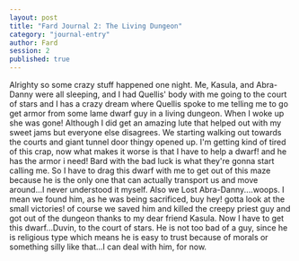 ```yaml
---
layout: post
title: "Fard Journal 2: The Living Dungeon"
category: "journal-entry"
author: Fard
session: 2
published: true
---
```


Alrighty so some crazy stuff happened one night. Me, Kasula, and Abra-Danny were all sleeping, and I had Quellis' body with me going to the court of stars and I has a crazy dream where Quellis spoke to me telling me to go get armor from some lame dwarf guy in a living dungeon. When I woke up she was gone! Although I did get an amazing lute that helped out with my sweet jams but everyone else disagrees. 
We starting walking out towards the courts and giant tunnel door thingy opened up. I'm getting kind of tired of this crap, now what makes it worse is that I have to help a dwarf! and he has the armor i need! Bard with the bad luck is what they're gonna start calling me.
So I have to drag this dwarf with me to get out of this maze because he is the only one that can actually transport us and move around...I never understood it myself. Also we Lost Abra-Danny....woops. I mean we found him, as he was being sacrificed, buy hey! gotta look at the small victories! of course we saved him and killed the creepy priest guy and got out of the dungeon thanks to my dear friend Kasula. Now I have to get this dwarf...Duvin, to the court of stars. He is not too bad of a guy, since he is religious type which means he is easy to trust because of morals or something silly like that...I can deal with him, for now.